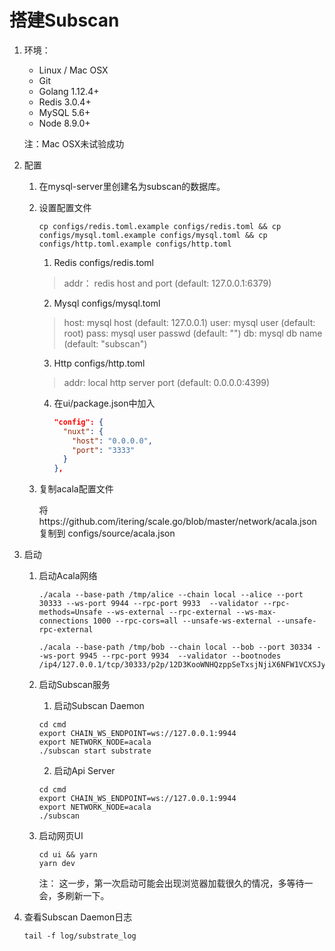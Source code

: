 # 搭建Subscan

1. 环境：

   - Linux / Mac OSX
   - Git
   - Golang 1.12.4+
   - Redis 3.0.4+
   - MySQL 5.6+
   - Node 8.9.0+

   注：Mac OSX未试验成功



2. 配置

   1. 在mysql-server里创建名为subscan的数据库。

   2. 设置配置文件
      ```
      cp configs/redis.toml.example configs/redis.toml && cp configs/mysql.toml.example configs/mysql.toml && cp configs/http.toml.example configs/http.toml
      ```

      1. Redis configs/redis.toml

      > addr： redis host and port (default: 127.0.0.1:6379)

      2. Mysql configs/mysql.toml

      > host: mysql host (default: 127.0.0.1) user: mysql user (default: root) pass: mysql user passwd (default: "") db: mysql db name (default: "subscan")

      3. Http configs/http.toml

      > addr: local http server port (default: 0.0.0.0:4399)

      4. 在ui/package.json中加入

         ```json
         "config": {
           "nuxt": {
             "host": "0.0.0.0",
             "port": "3333"
           }
         },
         ```

   3. 复制acala配置文件

      将https://github.com/itering/scale.go/blob/master/network/acala.json 复制到 configs/source/acala.json




3. 启动
   1. 启动Acala网络

      ```
      ./acala --base-path /tmp/alice --chain local --alice --port 30333 --ws-port 9944 --rpc-port 9933  --validator --rpc-methods=Unsafe --ws-external --rpc-external --ws-max-connections 1000 --rpc-cors=all --unsafe-ws-external --unsafe-rpc-external
      
      ./acala --base-path /tmp/bob --chain local --bob --port 30334 --ws-port 9945 --rpc-port 9934  --validator --bootnodes /ip4/127.0.0.1/tcp/30333/p2p/12D3KooWNHQzppSeTxsjNjiX6NFW1VCXSJyMBHS48QBmmGs4B3B9
      ```

   1. 启动Subscan服务
     
      1. 启动Subscan Daemon

      ```
      cd cmd
      export CHAIN_WS_ENDPOINT=ws://127.0.0.1:9944
      export NETWORK_NODE=acala
      ./subscan start substrate
      ```

      2. 启动Api Server

      ```
      cd cmd
      export CHAIN_WS_ENDPOINT=ws://127.0.0.1:9944
      export NETWORK_NODE=acala
      ./subscan
      ```
   3. 启动网页UI

      ```
      cd ui && yarn
      yarn dev
      ```
      
      注： 这一步，第一次启动可能会出现浏览器加载很久的情况，多等待一会，多刷新一下。

4. 查看Subscan Daemon日志

   ```
   tail -f log/substrate_log
   ```

   